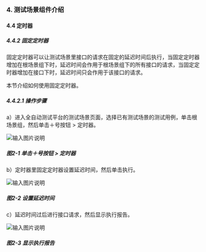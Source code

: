### 4. 测试场景组件介绍

#### 4.4 定时器

##### 4.4.2 固定定时器

固定定时器可以让测试场景里接口的请求在固定的延迟时间后执行，当固定定时器增加在根场景组下时，延迟时间会作用于根场景组下的所有接口的请求，当固定定时器增加在接口下时，延迟时间只会作用于该接口的请求。

本节介绍如何使用固定定时器。

##### 4.4.2.1 操作步骤

a）进入全自动测试平台的测试场景页面，选择已有测试场景的测试用例，单击根场景组，然后单击＋号按钮 > 定时器。

![输入图片说明](../../../images/SoFlu%E5%85%A8%E8%87%AA%E5%8A%A8%E6%B5%8B%E8%AF%95%E5%B9%B3%E5%8F%B0%E6%95%99%E7%A8%8B/4.%20%E6%B5%8B%E8%AF%95%E5%9C%BA%E6%99%AF%E7%BB%84%E4%BB%B6%E4%BB%8B%E7%BB%8D/4.%20%E5%AE%9A%E6%97%B6%E5%99%A8/2-1.png)

##### 图2-1 单击＋号按钮 > 定时器

b）定时器里固定定时器设置延迟时间，然后单击执行。

![输入图片说明](../../../images/SoFlu%E5%85%A8%E8%87%AA%E5%8A%A8%E6%B5%8B%E8%AF%95%E5%B9%B3%E5%8F%B0%E6%95%99%E7%A8%8B/4.%20%E6%B5%8B%E8%AF%95%E5%9C%BA%E6%99%AF%E7%BB%84%E4%BB%B6%E4%BB%8B%E7%BB%8D/4.%20%E5%AE%9A%E6%97%B6%E5%99%A8/2-2.png)

##### 图2-2 设置延迟时间

c）延迟时间过后进行接口请求，然后显示执行报告。

![输入图片说明](../../../images/SoFlu%E5%85%A8%E8%87%AA%E5%8A%A8%E6%B5%8B%E8%AF%95%E5%B9%B3%E5%8F%B0%E6%95%99%E7%A8%8B/4.%20%E6%B5%8B%E8%AF%95%E5%9C%BA%E6%99%AF%E7%BB%84%E4%BB%B6%E4%BB%8B%E7%BB%8D/4.%20%E5%AE%9A%E6%97%B6%E5%99%A8/2-3.png)

##### 图2-3 显示执行报告
